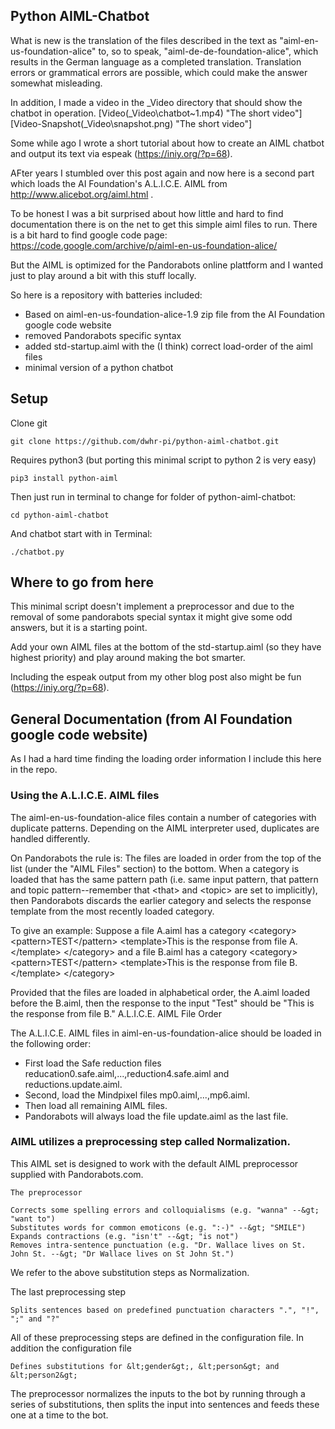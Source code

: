 ## Python AIML-Chatbot  

What is new is the translation of the files described in the text as "aiml-en-us-foundation-alice" to, so to speak, "aiml-de-de-foundation-alice", which results in the German language as a completed translation.
Translation errors or grammatical errors are possible, which could make the answer somewhat misleading.

In addition, I made a video in the _Video directory that should show the chatbot in operation.
[Video(_Video\chatbot~1.mp4) "The short video"]
[Video-Snapshot(_Video\snapshot.png) "The short video"]

Some while ago I wrote a short tutorial about how to create an AIML chatbot and output its text
via espeak (https://iniy.org/?p=68).

AFter years I stumbled over this post again and now here is a second part which loads the AI Foundation's A.L.I.C.E.
AIML from http://www.alicebot.org/aiml.html .

To be honest I was a bit surprised about how little and hard to find documentation there is on the
net to get this simple aiml files to run. There is a bit hard to find google code page:
https://code.google.com/archive/p/aiml-en-us-foundation-alice/

But the AIML is optimized for the Pandorabots online plattform and I wanted just to play around
a bit with this stuff locally.

So here is a repository with batteries included:

- Based on aiml-en-us-foundation-alice-1.9 zip file from the AI Foundation google code website
- removed Pandorabots specific syntax
- added std-startup.aiml with the (I think) correct load-order of the aiml files
- minimal version of a python chatbot

## Setup

Clone git

```
git clone https://github.com/dwhr-pi/python-aiml-chatbot.git
```

Requires python3 (but porting this minimal script to python 2 is very easy)

```
pip3 install python-aiml
```
Then just run in terminal to change for folder of python-aiml-chatbot: 

```
cd python-aiml-chatbot
```

And chatbot start with in Terminal: 
```
./chatbot.py
```
 
## Where to go from here

This minimal script doesn't implement a preprocessor and due to the removal of some pandorabots
special syntax it might give some odd answers, but it is a starting point.

Add your own AIML files at the bottom of the std-startup.aiml (so they have highest priority)
and play around making the bot smarter.

Including the espeak output from my other blog post also might be fun (https://iniy.org/?p=68).

## General Documentation (from AI Foundation google code website)

As I had a hard time finding the loading order information I include this here in the repo.


### Using the A.L.I.C.E. AIML files

The aiml-en-us-foundation-alice files contain a number of categories with duplicate patterns. Depending on the AIML interpreter used, duplicates are handled differently.

On Pandorabots the rule is: The files are loaded in order from the top of the list (under the "AIML Files" section) to the bottom. When a category is loaded that has the same pattern path (i.e. same input pattern, that pattern and topic pattern--remember that &lt;that&gt; and &lt;topic&gt; are set to implicitly), then Pandorabots discards the earlier category and selects the response template from the most recently loaded category.

To give an example: Suppose a file A.aiml has a category &lt;category&gt; &lt;pattern&gt;TEST&lt;/pattern&gt; &lt;template&gt;This is the response from file A.&lt;/template&gt; &lt;/category&gt; and a file B.aiml has a category &lt;category&gt; &lt;pattern&gt;TEST&lt;/pattern&gt; &lt;template&gt;This is the response from file B.&lt;/template&gt; &lt;/category&gt;

Provided that the files are loaded in alphabetical order, the A.aiml loaded before the B.aiml, then the response to the input "Test" should be "This is the response from file B."
A.L.I.C.E. AIML File Order

The A.L.I.C.E. AIML files in aiml-en-us-foundation-alice should be loaded in the following order:

- First load the Safe reduction files reducation0.safe.aiml,...,reduction4.safe.aiml and reductions.update.aiml.
- Second, load the Mindpixel files mp0.aiml,...,mp6.aiml.
- Then load all remaining AIML files.
- Pandorabots will always load the file update.aiml as the last file.

### AIML utilizes a preprocessing step called Normalization.

This AIML set is designed to work with the default AIML preprocessor supplied with Pandorabots.com.

    The preprocessor

    Corrects some spelling errors and colloquialisms (e.g. "wanna" --&gt; "want to")
    Substitutes words for common emoticons (e.g. ":-)" --&gt; "SMILE")
    Expands contractions (e.g. "isn't" --&gt; "is not")
    Removes intra-sentence punctuation (e.g. "Dr. Wallace lives on St. John St. --&gt; "Dr Wallace lives on St John St.")

We refer to the above substitution steps as Normalization.

The last preprocessing step

    Splits sentences based on predefined punctuation characters ".", "!", ";" and "?"

All of these preprocessing steps are defined in the configuration file. In addition the configuration file

    Defines substitutions for &lt;gender&gt;, &lt;person&gt; and &lt;person2&gt;

The preprocessor normalizes the inputs to the bot by running through a series of substitutions, then splits the input into sentences and feeds these one at a time to the bot.
